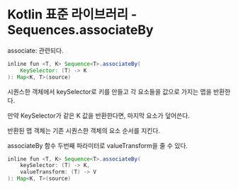 # Kotlin 표준 라이브러리 - Sequences.associateBy

associate: 관련되다.

```java
inline fun <T, K> Sequence<T>.associateBy(
    KeySelector: (T) -> K
): Map<K, T>(source)
```

시퀀스한 객체에서 keySelector로 키를 만들고 각 요소들을 값으로 가지는 맵을 반환한다.

만약 KeySelector가 같은 K 값을 반환한다면, 마지막 요소가 덮어쓴다.

반환된 맵 객체는 기존 시퀀스한 객체의 요소 순서를 지킨다.

associateBy 함수 두번째 파라미터로 valueTransform을 줄 수 있다.

```java
inline fun <T, K> Sequence<T>.associateBy(
    keySelector: (T) -> K,
    valueTransform: (T) -> V
): Map<K, T>(source)
```
